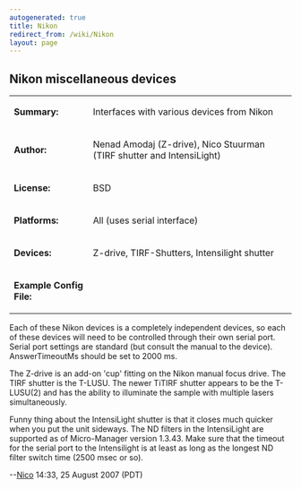 ```yaml
---
autogenerated: true
title: Nikon
redirect_from: /wiki/Nikon
layout: page
---
```


## Nikon miscellaneous devices

<table>
<tr>
<td markdown="1">

**Summary:**

</td>
<td markdown="1">

Interfaces with various devices from Nikon

</td>
</tr>
<tr>
<td markdown="1">

**Author:**

</td>
<td markdown="1">

Nenad Amodaj (Z-drive), Nico Stuurman (TIRF shutter and IntensiLight)

</td>
</tr>
<tr>
<td markdown="1">

**License:**

</td>
<td markdown="1">

BSD

</td>
</tr>
<tr>
<td markdown="1">

**Platforms:**

</td>
<td markdown="1">

All (uses serial interface)

</td>
</tr>
<tr>
<td markdown="1">

**Devices:**

</td>
<td markdown="1">

Z-drive, TIRF-Shutters, Intensilight shutter

</td>
</tr>
<tr>
<td markdown="1">

**Example Config File:**

</td>
<td markdown="1">
</td>
</tr>
</table>

Each of these Nikon devices is a completely independent devices, so each
of these devices will need to be controlled through their own serial
port. Serial port settings are standard (but consult the manual to the
device). AnswerTimeoutMs should be set to 2000 ms.

The Z-drive is an add-on 'cup' fitting on the Nikon manual focus drive.
The TIRF shutter is the T-LUSU. The newer TiTIRF shutter appears to be
the T-LUSU(2) and has the ability to illuminate the sample with multiple
lasers simultaneously.

Funny thing about the IntensiLight shutter is that it closes much
quicker when you put the unit sideways. The ND filters in the
IntensiLight are supported as of Micro-Manager version 1.3.43. Make sure
that the timeout for the serial port to the Intensilight is at least as
long as the longest ND filter switch time (2500 msec or so).

--[Nico](/users/Nico) 14:33, 25 August 2007 (PDT)

